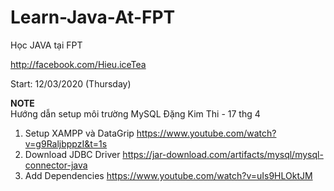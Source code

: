 # Learn-Java-At-FPT
Học JAVA tại FPT

http://facebook.com/Hieu.iceTea

Start: 12/03/2020 (Thursday)

<b> NOTE </b> <br>
Hướng dẫn setup môi trường MySQL
Đặng Kim Thi - 17 thg 4
1. Setup XAMPP và DataGrip https://www.youtube.com/watch?v=g9RaljbppzI&t=1s
2. Download JDBC Driver https://jar-download.com/artifacts/mysql/mysql-connector-java
3. Add Dependencies https://www.youtube.com/watch?v=uIs9HLOktJM
